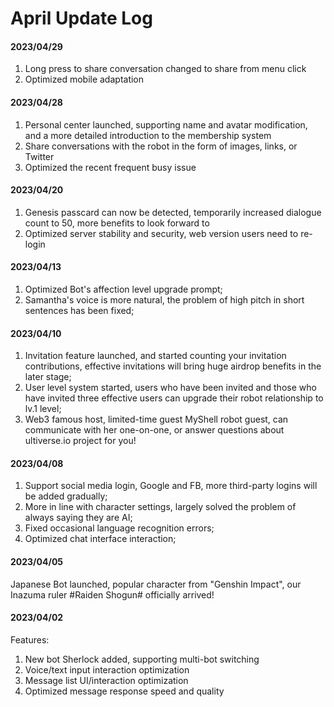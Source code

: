 # April Update Log

#### 2023/04/29

1. Long press to share conversation changed to share from menu click
2. Optimized mobile adaptation

#### 2023/04/28

1. Personal center launched, supporting name and avatar modification, and a more detailed introduction to the membership system
2. Share conversations with the robot in the form of images, links, or Twitter
3. Optimized the recent frequent busy issue

#### 2023/04/20

1. Genesis passcard can now be detected, temporarily increased dialogue count to 50, more benefits to look forward to
2. Optimized server stability and security, web version users need to re-login

#### 2023/04/13

1. Optimized Bot's affection level upgrade prompt;
2. Samantha's voice is more natural, the problem of high pitch in short sentences has been fixed;

#### 2023/04/10

1. Invitation feature launched, and started counting your invitation contributions, effective invitations will bring huge airdrop benefits in the later stage;
2. User level system started, users who have been invited and those who have invited three effective users can upgrade their robot relationship to lv.1 level;
3. Web3 famous host, limited-time guest MyShell robot guest, can communicate with her one-on-one, or answer questions about ultiverse.io project for you!

#### 2023/04/08

1. Support social media login, Google and FB, more third-party logins will be added gradually;
2. More in line with character settings, largely solved the problem of always saying they are AI;
3. Fixed occasional language recognition errors;
4. Optimized chat interface interaction;

#### 2023/04/05

Japanese Bot launched, popular character from "Genshin Impact", our Inazuma ruler #Raiden Shogun# officially arrived!

#### 2023/04/02

Features:

1. New bot Sherlock added, supporting multi-bot switching
2. Voice/text input interaction optimization
3. Message list UI/interaction optimization
4. Optimized message response speed and quality